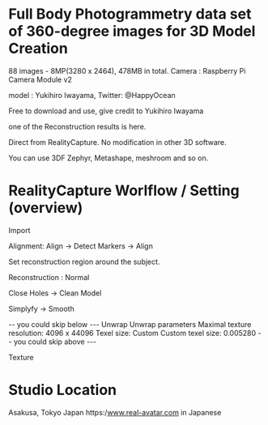 
# Full Body Photogrammetry data set of 360-degree images for 3D Model Creation

88 images - 8MP(3280 x 2464), 478MB in total.
Camera : Raspberry Pi Camera Module v2 

model : Yukihiro Iwayama,  Twitter: @HappyOcean

Free to download and use, give credit to Yukihiro Iwayama

one of the Reconstruction results is here.

Direct from RealityCapture. No modification in other 3D software.

You can use 3DF Zephyr, Metashape, meshroom and so on.

# RealityCapture Worlflow / Setting (overview)

Import

Alignment: Align -> Detect Markers -> Align

Set reconstruction region around the subject.

Reconstruction : Normal

Close Holes -> Clean Model

Simplyfy -> Smooth

-- you could skip below ---
Unwrap
  Unwrap parameters
    Maximal texture resolution: 4096 x 44096
    Texel size: Custom
    Custom texel size: 0.005280
-- you could skip above ---    

Texture


# Studio Location 
Asakusa, Tokyo Japan
https:/www.real-avatar.com in Japanese
